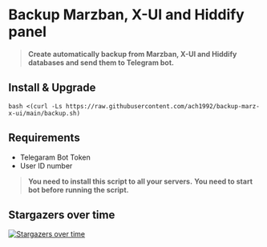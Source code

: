 # Backup Marzban, X-UI and Hiddify panel

> **Create automatically backup from Marzban, X-UI and Hiddify databases and send them to Telegram bot.**

## Install & Upgrade

```
bash <(curl -Ls https://raw.githubusercontent.com/ach1992/backup-marz-x-ui/main/backup.sh)
```

## Requirements

- Telegaram Bot Token
- User ID number

> **You need to install this script to all your servers.**
> **You need to start bot before running the script.**

## Stargazers over time

[![Stargazers over time](https://starchart.cc/ach1992/backup-marz-x-ui.svg)](https://starchart.cc/ach1992/backup-marz-x-ui)
